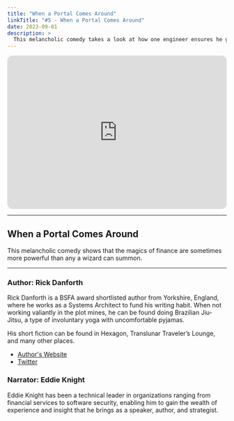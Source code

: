 ```yaml
---
title: "When a Portal Comes Around"
linkTitle: "#5 - When a Portal Comes Around"
date: 2023-09-01
description: > 
  This melancholic comedy takes a look at how one engineer ensures he gets properly compensated for his innovation.
---
```


<iframe style="border-radius:12px" src="https://open.spotify.com/embed/episode/6Glgy6kJkupLiBn8Rurp4F?utm_source=generator" width="100%" height="352" frameBorder="0" allowfullscreen="" allow="autoplay; clipboard-write; encrypted-media; fullscreen; picture-in-picture" loading="lazy"></iframe>

---

## When a Portal Comes Around

This melancholic comedy shows that the magics of finance are sometimes more powerful than any a wizard can summon.

---

### Author: Rick Danforth

Rick Danforth is a BSFA award shortlisted author from Yorkshire, England, where he works as a Systems Architect to fund his writing habit. When not working valiantly in the plot mines, he can be found doing Brazilian Jiu-Jitsu, a type of involuntary yoga with uncomfortable pyjamas.

His short fiction can be found in Hexagon, Translunar Traveler’s Lounge, and many other places.

- ⁠[Author's Website](https://rickdanforth.com⁠)
- [Twitter](https://twitter.com/Rick_and_Write⁠)

### Narrator: Eddie Knight

Eddie Knight has been a technical leader in organizations ranging from financial services to software security, enabling him to gain the wealth of experience and insight that he brings as a speaker, author, and strategist.
